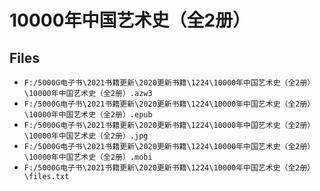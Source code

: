 # 10000年中国艺术史（全2册）

## Files

- `F:/5000G电子书\2021书籍更新\2020更新书籍\1224\10000年中国艺术史（全2册）\10000年中国艺术史（全2册）.azw3`
- `F:/5000G电子书\2021书籍更新\2020更新书籍\1224\10000年中国艺术史（全2册）\10000年中国艺术史（全2册）.epub`
- `F:/5000G电子书\2021书籍更新\2020更新书籍\1224\10000年中国艺术史（全2册）\10000年中国艺术史（全2册）.jpg`
- `F:/5000G电子书\2021书籍更新\2020更新书籍\1224\10000年中国艺术史（全2册）\10000年中国艺术史（全2册）.mobi`
- `F:/5000G电子书\2021书籍更新\2020更新书籍\1224\10000年中国艺术史（全2册）\files.txt`
